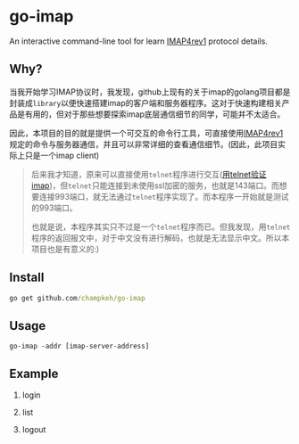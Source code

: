 # go-imap

An interactive command-line tool for learn [IMAP4rev1](https://tools.ietf.org/html/rfc3501) protocol details.

## Why?
当我开始学习IMAP协议时，我发现，github上现有的关于imap的golang项目都是封装成`library`以便快速搭建imap的客户端和服务器程序。这对于快速构建相关产品是有用的，但对于那些想要探索imap底层通信细节的同学，可能并不太适合。

因此，本项目的目的就是提供一个可交互的命令行工具，可直接使用[IMAP4rev1](https://tools.ietf.org/html/rfc3501)规定的命令与服务器通信，并且可以非常详细的查看通信细节。(因此，此项目实际上只是一个imap client)

> 后来我才知道，原来可以直接使用`telnet`程序进行交互([用telnet验证imap](http://blog.51cto.com/linuxroad/1000530))，但`telnet`只能连接到未使用ssl加密的服务，也就是143端口。而想要连接993端口，就无法通过`telnet`程序实现了。而本程序一开始就是测试的993端口。
>
> 也就是说，本程序其实只不过是一个`telnet`程序而已。但我发现，用`telnet`程序的返回报文中，对于中文没有进行解码，也就是无法显示中文。所以本项目也是有意义的:)

## Install
```cmd
go get github.com/champkeh/go-imap
```

## Usage
```
go-imap -addr [imap-server-address]
```

## Example
1. login


2. list


3. logout